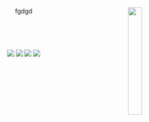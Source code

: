 <div align="center">
<img src="[https://github.com/innng/innng/assets/26755058/5e0ce0fb-c544-4f8c-a307-5849165746d0](https://github.com/CHex0K/Resume/blob/main/ЦП1.png)" width="25%" align="right" />
fgdgd

<br><br><br>
    
[![](https://img.shields.io/badge/linkedin-0a66c2)](http://linkedin.com/in/ingridrosselis)
[![](https://img.shields.io/badge/mastodon-6364ff)](https://tech.lgbt/@innng)
[![](https://img.shields.io/badge/osu!-ff66ab)](https://osu.ppy.sh/users/4606212)
[![](https://img.shields.io/badge/enka.network-69899c)](https://enka.network/u/Inng/1A4HU1/10000069/1985924/)
</div>

